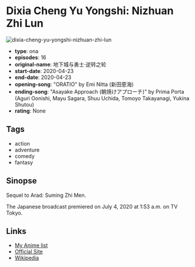 # Dixia Cheng Yu Yongshi: Nizhuan Zhi Lun

![dixia-cheng-yu-yongshi-nizhuan-zhi-lun](https://cdn.myanimelist.net/images/anime/1090/108165.jpg)

-   **type**: ona
-   **episodes**: 16
-   **original-name**: 地下城与勇士·逆转之轮
-   **start-date**: 2020-04-23
-   **end-date**: 2020-04-23
-   **opening-song**: "ORATIO" by Emi Nitta (新田恵海)
-   **ending-song**: "Asayake Approach (朝焼けアプローチ)" by Prima Porta (Aguri Oonishi, Mayu Sagara, Shuu Uchida, Tomoyo Takayanagi, Yukina Shutou)
-   **rating**: None

## Tags

-   action
-   adventure
-   comedy
-   fantasy

## Sinopse

Sequel to Arad: Suming Zhi Men.

The Japanese broadcast premiered on July 4, 2020 at 1:53 a.m. on TV Tokyo.

## Links

-   [My Anime list](https://myanimelist.net/anime/38416/Dixia_Cheng_Yu_Yongshi__Nizhuan_Zhi_Lun)
-   [Official Site](https://www.tv-tokyo.co.jp/anime/arad_gia/)
-   [Wikipedia](http://en.wikipedia.org/wiki/Dungeon_Fighter_Online)
